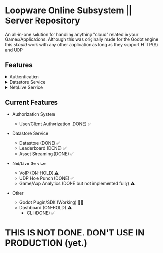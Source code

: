 # Loopware Online Subsystem || Server Repository
An all-in-one solution for handling anything "cloud" related in your Games/Applications. Although this was originally made for the Godot engine this *should* work with any other application as long as they support HTTP(S) and UDP

## Features
<details>
<summary> Authentication </summary>
- User/Client Authorization via JWT
</details>

<details>
<summary> Datastore Service </summary>
- Fully manageable Datastore service built with MongoDB
<br>
Allows for Cloud Saves, Leaderboards, Asset Streaming, and more
</details>

<details>
<summary> Net/Live Service </summary>
- VoIP
<br>
- [UDP Punchthrough](https://en.wikipedia.org/wiki/UDP_hole_punching) via custom [TURN Server](https://en.wikipedia.org/wiki/Traversal_Using_Relays_around_NAT)
<br>
- Game/App Analytics
</details>


## Current Features
* Authorization System
	- User/Client Authorization (DONE) ✅

* Datastore Service
	- Datastore (DONE) ✅
	- Leaderboard (DONE) ✅
	- Asset Streaming (DONE) ✅

* Net/Live Service
	- VoIP (ON-HOLD) ⚠️
	- UDP Hole Punch (DONE) ✅
	- Game/App Analytics (DONE but not implemented fully) ⚠️

* Other
	- Godot Plugin/SDK (Working) 👨‍💻
	- Dashboard (ON-HOLD) ⚠️
		- CLI (DONE) ✅

# THIS IS NOT DONE. DON'T USE IN PRODUCTION (yet.)